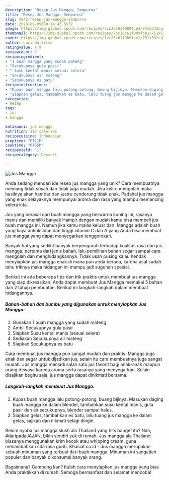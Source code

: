 ```yaml
---
description: "Resep Jus Mangga, Sempurna"
title: "Resep Jus Mangga, Sempurna"
slug: 4242-resep-jus-mangga-sempurna
date: 2020-06-09T00:14:43.553Z
image: https://img-global.cpcdn.com/recipes/7cc26c61f989fce1/751x532cq70/jus-mangga-foto-resep-utama.jpg
thumbnail: https://img-global.cpcdn.com/recipes/7cc26c61f989fce1/751x532cq70/jus-mangga-foto-resep-utama.jpg
cover: https://img-global.cpcdn.com/recipes/7cc26c61f989fce1/751x532cq70/jus-mangga-foto-resep-utama.jpg
author: Lucinda Silva
ratingvalue: 4.9
reviewcount: 7
recipeingredient:
- "1 buah mangga yang sudah mateng"
- "Secukupnya gula pasir"
- " Susu kental manis sesuai selera"
- "Secukupnya air mateng"
- "Secukupnya es batu"
recipeinstructions:
- "Kupas buah mangga lalu potong-potong, buang bijinya. Masukan daging buah mangga ke dalam blender, tambahkan susu kental manis, gula pasir dan air secukupnya, blender sampai halus."
- "Siapkan gelas, tambahkan es batu, lalu tuang jus mangga ke dalam gelas, sajikan dan nikmati selagi dingin."
categories:
- Resep
tags:
- jus
- mangga

katakunci: jus mangga 
nutrition: 113 calories
recipecuisine: Indonesian
preptime: "PT11M"
cooktime: "PT55M"
recipeyield: "1"
recipecategory: Dessert

---
```



![Jus Mangga](https://img-global.cpcdn.com/recipes/7cc26c61f989fce1/751x532cq70/jus-mangga-foto-resep-utama.jpg)

Anda sedang mencari ide resep jus mangga yang unik? Cara membuatnya memang tidak susah dan tidak juga mudah. Jika keliru mengolah maka hasilnya akan hambar dan justru cenderung tidak enak. Padahal jus mangga yang enak selayaknya mempunyai aroma dan rasa yang mampu memancing selera kita.

Jus yang berasal dari buah mangga yang berwarna kuning ini, rasanya manis dan memiliki banyak Hampir dengan mudah kamu bisa membeli jus buah mangga ini. Namun jika kamu malas keluar dan. Mangga adalah buah yang kaya antioksidan dan tinggi vitamin C dan A yang Anda bisa membuat jus mangga yang dapat menyegarkan tenggorokan.

Banyak hal yang sedikit banyak berpengaruh terhadap kualitas rasa dari jus mangga, pertama dari jenis bahan, lalu pemilihan bahan segar sampai cara mengolah dan menghidangkannya. Tidak usah pusing kalau hendak menyiapkan jus mangga enak di mana pun anda berada, karena asal sudah tahu triknya maka hidangan ini mampu jadi suguhan spesial.


Berikut ini ada beberapa tips dan trik praktis untuk membuat jus mangga yang siap dikreasikan. Anda dapat membuat Jus Mangga memakai 5 bahan dan 2 tahap pembuatan. Berikut ini langkah-langkah dalam membuat hidangannya.

<!--inarticleads1-->

##### Bahan-bahan dan bumbu yang digunakan untuk menyiapkan Jus Mangga:

1. Gunakan 1 buah mangga yang sudah mateng
1. Ambil Secukupnya gula pasir
1. Siapkan  Susu kental manis (sesuai selera)
1. Sediakan Secukupnya air mateng
1. Siapkan Secukupnya es batu


Cara membuat jus mangga pun sangat mudah dan praktis. Mangga juga enak dan segar untuk dijadikan jus, selain itu cara membuatnya juga sangat mudah. Jus mangga menjadi salah satu jus favorit bagi anak-anak maupun orang dewasa karena aroma serta rasanya yang menyegarkan. Selain disajikan begitu saja, jus mangga dapat dinikmati bersama. 

<!--inarticleads2-->

##### Langkah-langkah membuat Jus Mangga:

1. Kupas buah mangga lalu potong-potong, buang bijinya. Masukan daging buah mangga ke dalam blender, tambahkan susu kental manis, gula pasir dan air secukupnya, blender sampai halus.
1. Siapkan gelas, tambahkan es batu, lalu tuang jus mangga ke dalam gelas, sajikan dan nikmati selagi dingin.


Belum nyoba jus mangga slush ala Thailand yang hits banget itu? Nah, #daripadaJAJAN, bikin sendiri yuk di rumah. Jus mangga ala Thailand biasanya menggunakan krim kocok atau whipping cream, guna menambahkan cita rasa gurih. Khasiat.co.id - Jus mangga merupakan sebuah minuman yang terbuat dari buah mangga. Minuman ini sangatlah populer dan banyak dikonsumsi banyak orang. 

Bagaimana? Gampang kan? Itulah cara menyiapkan jus mangga yang bisa Anda praktikkan di rumah. Semoga bermanfaat dan selamat mencoba!
